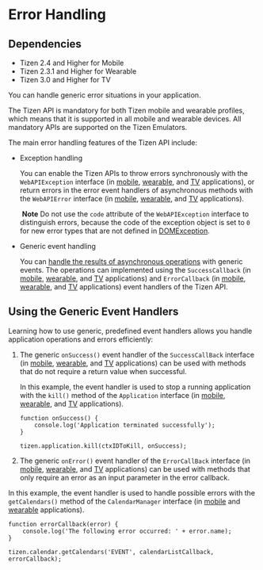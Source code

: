 # Error Handling

## Dependencies

- Tizen 2.4 and Higher for Mobile
- Tizen 2.3.1 and Higher for Wearable
- Tizen 3.0 and Higher for TV

You can handle generic error situations in your application.

The Tizen API is mandatory for both Tizen mobile and wearable profiles, which means that it is supported in all mobile and wearable devices. All mandatory APIs are supported on the Tizen Emulators.

The main error handling features of the Tizen API include:

- Exception handling

  You can enable the Tizen APIs to throw errors synchronously with the `WebAPIException` interface (in [mobile](../../../../org.tizen.web.apireference/html/device_api/mobile/tizen/tizen.html#WebAPIException), [wearable](../../../../org.tizen.web.apireference/html/device_api/wearable/tizen/tizen.html#WebAPIException), and [TV](../../../../org.tizen.web.apireference/html/device_api/tv/tizen/tizen.html#WebAPIException) applications), or return errors in the error event handlers of asynchronous methods with the `WebAPIError` interface (in [mobile](../../../../org.tizen.web.apireference/html/device_api/mobile/tizen/tizen.html#WebAPIError), [wearable](../../../../org.tizen.web.apireference/html/device_api/wearable/tizen/tizen.html#WebAPIError), and [TV](../../../../org.tizen.web.apireference/html/device_api/tv/tizen/tizen.html#WebAPIError) applications).

  ​	**Note**	Do not use the `code` attribute of the `WebAPIException` interface to distinguish errors, because the code of the exception object is set to `0` for new error types that are not defined in [DOMException](http://www.w3.org/TR/dom/#domexception).

- Generic event handling  

  You can [handle the results of asynchronous operations](./error/error-w.md#use_handlers) with generic events. The operations can implemented using the `SuccessCallback` (in [mobile](../../../../org.tizen.web.apireference/html/device_api/mobile/tizen/tizen.html#SuccessCallback), [wearable](../../../../org.tizen.web.apireference/html/device_api/wearable/tizen/tizen.html#SuccessCallback), and [TV](../../../../org.tizen.web.apireference/html/device_api/tv/tizen/tizen.html#SuccessCallback) applications) and `ErrorCallback` (in [mobile](../../../../org.tizen.web.apireference/html/device_api/mobile/tizen/tizen.html#ErrorCallback), [wearable](../../../../org.tizen.web.apireference/html/device_api/wearable/tizen/tizen.html#ErrorCallback), and [TV](../../../../org.tizen.web.apireference/html/device_api/tv/tizen/tizen.html#ErrorCallback) applications) event handlers of the Tizen API.

## Using the Generic Event Handlers

Learning how to use generic, predefined event handlers allows you handle application operations and errors efficiently:

1. The generic `onSuccess()` event handler of the `SuccessCallBack` interface (in [mobile](../../../../org.tizen.web.apireference/html/device_api/mobile/tizen/tizen.html#SuccessCallback), [wearable](../../../../org.tizen.web.apireference/html/device_api/wearable/tizen/tizen.html#SuccessCallback), and [TV](../../../../org.tizen.web.apireference/html/device_api/tv/tizen/tizen.html#SuccessCallback) applications) can be used with methods that do not require a return value when successful.

   In this example, the event handler is used to stop a running application with the `kill()` method of the `Application` interface (in [mobile](../../../../org.tizen.web.apireference/html/device_api/mobile/tizen/application.html#Application), [wearable](../../../../org.tizen.web.apireference/html/device_api/wearable/tizen/application.html#Application), and [TV](../../../../org.tizen.web.apireference/html/device_api/tv/tizen/application.html#Application) applications).

   ```
   function onSuccess() {
       console.log('Application terminated successfully');
   }

   tizen.application.kill(ctxIDToKill, onSuccess);
   ```

2.  The generic `onError()` event handler of the `ErrorCallBack` interface (in [mobile](../../../../org.tizen.web.apireference/html/device_api/mobile/tizen/tizen.html#ErrorCallback), [wearable](../../../../org.tizen.web.apireference/html/device_api/wearable/tizen/tizen.html#ErrorCallback), and [TV](../../../../org.tizen.web.apireference/html/device_api/tv/tizen/tizen.html#ErrorCallback) applications) can be used with methods that only require an error as an input parameter in the error callback.

   In this example, the event handler is used to handle possible errors with the `getCalendars()` method of the `CalendarManager` interface (in [mobile](../../../../org.tizen.web.apireference/html/device_api/mobile/tizen/calendar.html#CalendarManager) and [wearable](../../../../org.tizen.web.apireference/html/device_api/wearable/tizen/calendar.html#CalendarManager) applications).

   ```
   function errorCallback(error) {
       console.log('The following error occurred: ' + error.name);
   }

   tizen.calendar.getCalendars('EVENT', calendarListCallback, errorCallback);
   ```